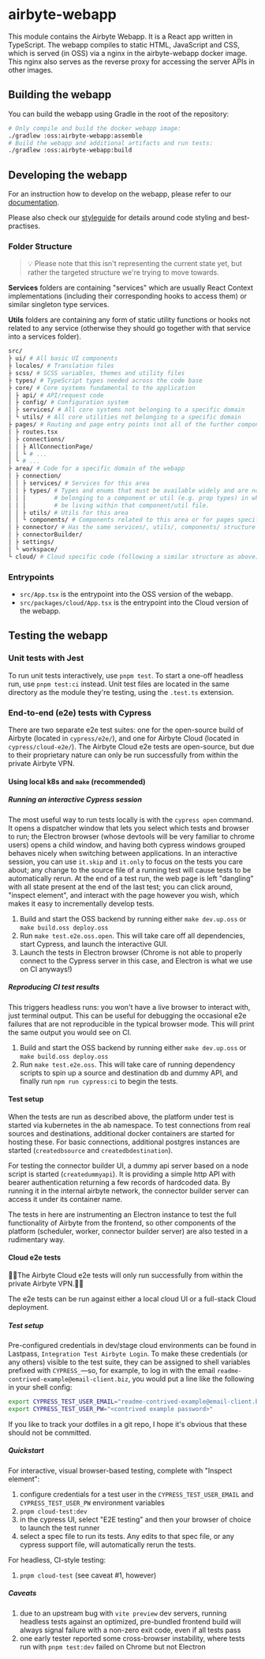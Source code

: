 # airbyte-webapp

This module contains the Airbyte Webapp. It is a React app written in TypeScript.
The webapp compiles to static HTML, JavaScript and CSS, which is served (in OSS) via
a nginx in the airbyte-webapp docker image. This nginx also serves as the reverse proxy
for accessing the server APIs in other images.

## Building the webapp

You can build the webapp using Gradle in the root of the repository:

```sh
# Only compile and build the docker webapp image:
./gradlew :oss:airbyte-webapp:assemble
# Build the webapp and additional artifacts and run tests:
./gradlew :oss:airbyte-webapp:build
```

## Developing the webapp

For an instruction how to develop on the webapp, please refer to our [documentation](https://docs.airbyte.com/contributing-to-airbyte/resources/developing-locally/#develop-on-airbyte-webapp).

Please also check our [styleguide](./STYLEGUIDE.md) for details around code styling and best-practises.

### Folder Structure

> 💡 Please note that this isn't representing the current state yet, but rather the targeted structure
we're trying to move towards.

**Services** folders are containing "services" which are usually React Context implementations 
(including their corresponding hooks to access them) or similar singleton type services.

**Utils** folders are containing any form of static utility functions or hooks not related to any service (otherwise they should go together with that service into a services folder).

```sh
src/
├ ui/ # All basic UI components
├ locales/ # Translation files
├ scss/ # SCSS variables, themes and utility files
├ types/ # TypeScript types needed across the code base
├ core/ # Core systems fundamental to the application
│ ├ api/ # API/request code
│ ├ config/ # Configuration system
│ ├ services/ # All core systems not belonging to a specific domain
│ └ utils/ # All core utilities not belonging to a specific domain
├ pages/ # Routing and page entry points (not all of the further components though)
│ ├ routes.tsx
│ ├ connections/
│ │ ├ AllConnectionPage/
│ │ └ # ...
│ └ # ...
├ area/ # Code for a specific domain of the webapp
│ ├ connection/
│ │ ├ services/ # Services for this area
│ │ ├ types/ # Types and enums that must be available widely and are not explicitly
│ │ │        # belonging to a component or util (e.g. prop types) in which case they should
│ │ │        # be living within that component/util file.
│ │ ├ utils/ # Utils for this area
│ │ └ components/ # Components related to this area or for pages specific to this area
│ ├ connector/ # Has the same services/, utils/, components/ structure
│ ├ connectorBuilder/
│ ├ settings/
│ └ workspace/
└ cloud/ # Cloud specific code (following a similar structure as above)
```

### Entrypoints

* `src/App.tsx` is the entrypoint into the OSS version of the webapp.
* `src/packages/cloud/App.tsx` is the entrypoint into the Cloud version of the webapp.

## Testing the webapp
### Unit tests with Jest
To run unit tests interactively, use `pnpm test`. To start a one-off headless run, use
`pnpm test:ci` instead. Unit test files are located in the same directory as the module
they're testing, using the `.test.ts` extension.

### End-to-end (e2e) tests with Cypress
There are two separate e2e test suites: one for the open-source build of Airbyte (located
in `cypress/e2e/`), and one for Airbyte Cloud (located in `cypress/cloud-e2e/`). The
Airbyte Cloud e2e tests are open-source, but due to their proprietary nature can only be
run successfully from within the private Airbyte VPN.

#### Using local k8s and `make` (recommended)
##### Running an interactive Cypress session
The most useful way to run tests locally is with the `cypress open` command. It opens a
dispatcher window that lets you select which tests and browser to run; the Electron
browser (whose devtools will be very familiar to chrome users) opens a child window, and
having both cypress windows grouped behaves nicely when switching between applications. In
an interactive session, you can use `it.skip` and `it.only` to focus on the tests you care
about; any change to the source file of a running test will cause tests to be
automatically rerun. At the end of a test run, the web page is left "dangling" with all
state present at the end of the last test; you can click around, "inspect element", and
interact with the page however you wish, which makes it easy to incrementally develop
tests.

1) Build and start the OSS backend by running either `make dev.up.oss` or `make build.oss deploy.oss`
2) Run `make test.e2e.oss.open`.  This will take care off all dependencies, start Cypress, and launch the interactive GUI.
3) Launch the tests in Electron browser (Chrome is not able to properly connect to the Cypress server in this case, and Electron is what we use on CI anyways!)

##### Reproducing CI test results
This triggers headless runs: you won't have a live browser to interact with, just terminal output.  This can be useful for debugging the occasional e2e failures that are not reproducible in the typical browser mode.  This will print the same output you would see on CI.

1) Build and start the OSS backend by running either `make dev.up.oss` or `make build.oss deploy.oss`
2) Run `make test.e2e.oss`.  This will take care of running dependency scripts to spin up a source and destination db and dummy API, and finally run `npm run cypress:ci` to begin the tests.


#### Test setup

When the tests are run as described above, the platform under test is started via kubernetes in the ab namespace. To test connections from real sources and destinations,
additional docker containers are started for hosting these. For basic connections,
additional postgres instances are started (`createdbsource` and `createdbdestination`).

For testing the connector builder UI, a dummy api server based on a node script is started
(`createdummyapi`). It is providing a simple http API with bearer authentication returning
a few records of hardcoded data. By running it in the internal airbyte network, the
connector builder server can access it under its container name.

The tests in here are instrumenting an Electron instance to test the full functionality of
Airbyte from the frontend, so other components of the platform (scheduler, worker,
connector builder server) are also tested in a rudimentary way.

#### Cloud e2e tests
:rotating_light::construction:The Airbyte Cloud e2e tests will only run successfully from
within the private Airbyte VPN.:construction::rotating_light:

The e2e tests can be run against either a local cloud UI or a full-stack Cloud deployment.

##### Test setup
Pre-configured credentials in dev/stage cloud environments can be found in Lastpass,
`Integration Test Airbyte Login`. To make these credentials (or any others) visible to the
test suite, they can be assigned to shell variables prefixed with `CYPRESS_`—so, for
example, to log in with the email `readme-contrived-example@email-client.biz`, you would
put a line like the following in your shell config:
``` sh
export CYPRESS_TEST_USER_EMAIL="readme-contrived-example@email-client.biz"
export CYPRESS_TEST_USER_PW="<contrived example password>"
```

If you like to track your dotfiles in a git repo, I hope it's obvious that these should
not be committed.

##### Quickstart

For interactive, visual browser-based testing, complete with "Inspect element":
1) configure credentials for a test user in the `CYPRESS_TEST_USER_EMAIL` and `CYPRESS_TEST_USER_PW` environment variables
2) `pnpm cloud-test:dev`
3) in the cypress UI, select "E2E testing" and then your browser of choice to launch the test runner
4) select a spec file to run its tests. Any edits to that spec file, or any cypress support file, will automatically rerun the tests.

For headless, CI-style testing:
1) `pnpm cloud-test` (see caveat #1, however)

##### Caveats
1) due to an upstream bug with `vite preview` dev servers, running headless tests against an optimized, pre-bundled frontend build will always signal failure with a non-zero exit code, even if all tests pass
2) one early tester reported some cross-browser instability, where tests run with `pnpm test:dev` failed on Chrome but not Electron

